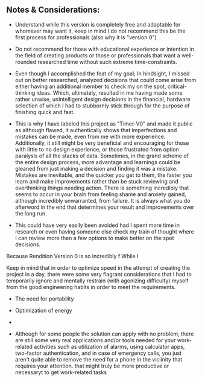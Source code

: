 ## Notes & Considerations:
- Understand while this version is completely free and adaptable for whomever may want it, keep in mind I do not recommend this be the first process for professionals (also why it is "version 0") 
- Do not recommend for those with educational experience or intention in the field of creating products or those or professionals that want a well-rounded researched time without such extreme time-constraints.
- Even though I accomplished the feat of my goal; In hindsight, I missed out on better researched, analyzed decisions that could come arise from either having an additional member to check my on the spot, critical-thinking ideas. Which, ultimately, resulted in me having made some rather unwise, unintelligent design decisions in the financial, hardware selection of which I had to stubbornly stick through for the purpose of finishing quick and fast. 

- This is why I have labeled this project as "Timer-V0" and made it public as although flawed, it authentically shows that imperfections and mistakes can be made, even from me with more experience. Additionally, it still might be very beneficial and encouraging for those with little to no design experience, or those frustrated from option paralysis of all the stacks of data. Sometimes, in the grand scheme of the entire design process, more advantage and learnings could be gleaned from just making a decision and finding it was a mistake. Mistakes are inevitable, and the quicker you get to them, the faster you learn and make improvements rather than be stuck reviewing and overthinking things needing action. There is something incredibly that seems to occur in your brain from feeling shame and anxiety gained, although incredibly unwarranted, from failure. It is always what you do afterword in the end that determines your result and improvements over the long run.

- This could have very easily been avoided had I spent more time in research or even having someone else check my train of thought where I can review more than a few options to make better on the spot decisions.

Because Rendition Version 0 is so incredibly f While I 

Keep in mind that in order to optimize speed in the attempt of creating the project in a day, there were some very flagrant considerations that I had to temporarily ignore and mentally restrain (with agonizing difficulty) myself from the good engineering habits in order to meet the requirements.
- The need for portability
- Optimization of energy
- 

- Although for some people the solution can apply with no problem, there are still some very real applications and/or tools needed for your work-related activities such as utilization of alarms, using calculator apps, two-factor authentication, and in case of emergency calls, you just aren't quite able to remove the need for a phone in the viciinity that requires your attention. that might truly be more productive or necessaryt to get work-related tasks